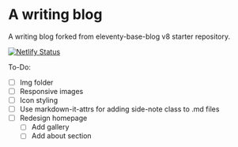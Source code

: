 # A writing blog

A writing blog forked from eleventy-base-blog v8 starter repository.

[![Netlify Status](https://api.netlify.com/api/v1/badges/53d0fa55-ec5c-42fa-8eab-c1c175c8ba52/deploy-status)](https://app.netlify.com/sites/earnest-cascaron-14486d/deploys)

To-Do:

- [ ] Img folder
- [ ] Responsive images
- [ ] Icon styling
- [ ] Use markdown-it-attrs for adding side-note class to .md files
- [ ] Redesign homepage
  - [ ] Add gallery
  - [ ] Add about section
